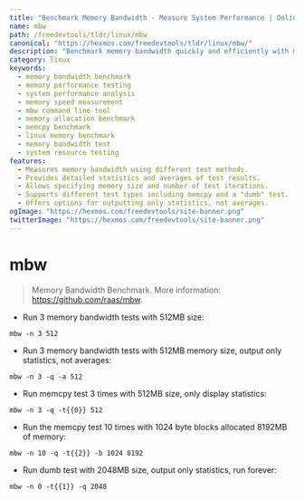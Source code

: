```yaml
---
title: "Benchmark Memory Bandwidth - Measure System Performance | Online Free DevTools by Hexmos"
name: mbw
path: /freedevtools/tldr/linux/mbw
canonical: "https://hexmos.com/freedevtools/tldr/linux/mbw/"
description: "Benchmark memory bandwidth quickly and efficiently with mbw.  Analyze system performance and identify bottlenecks with detailed statistics. Free online tool, no registration required."
category: linux
keywords:
  - memory bandwidth benchmark
  - memory performance testing
  - system performance analysis
  - memory speed measurement
  - mbw command line tool
  - memory allocation benchmark
  - memcpy benchmark
  - linux memory benchmark
  - memory bandwidth test
  - system resource testing
features:
  - Measures memory bandwidth using different test methods.
  - Provides detailed statistics and averages of test results.
  - Allows specifying memory size and number of test iterations.
  - Supports different test types including memcpy and a "dumb" test.
  - Offers options for outputting only statistics, not averages.
ogImage: "https://hexmos.com/freedevtools/site-banner.png"
twitterImage: "https://hexmos.com/freedevtools/site-banner.png"
---
```


# mbw

> Memory Bandwidth Benchmark.
> More information: <https://github.com/raas/mbw>.

- Run 3 memory bandwidth tests with 512MB size:

`mbw -n 3 512`

- Run 3 memory bandwidth tests with 512MB memory size, output only statistics, not averages:

`mbw -n 3 -q -a 512`

- Run memcpy test 3 times with 512MB size, only display statistics:

`mbw -n 3 -q -t{{0}} 512`

- Run the memcpy test 10 times with 1024 byte blocks allocated 8192MB of memory:

`mbw -n 10 -q -t{{2}} -b 1024 8192`

- Run dumb test with 2048MB size, output only statistics, run forever:

`mbw -n 0 -t{{1}} -q 2048`
